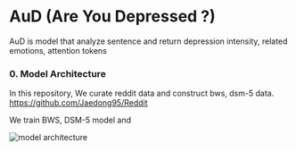 # AuD (Are You Depressed ?)
AuD is model that analyze sentence and return depression intensity, related emotions, attention tokens 

### 0. Model Architecture 
In this repository, We curate reddit data and construct bws, dsm-5 data. 
https://github.com/Jaedong95/Reddit

We train BWS, DSM-5 model and 

![model architecture](https://user-images.githubusercontent.com/48609095/223356781-7e6dd680-9f92-4583-96bd-de4865ff857d.PNG)
